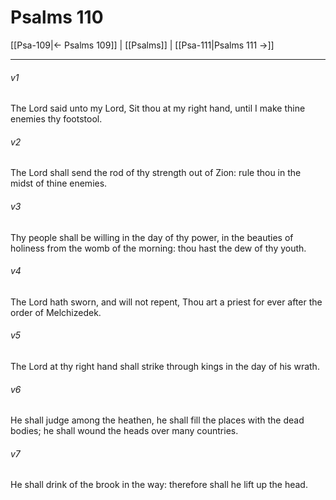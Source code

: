 # Psalms 110

[[Psa-109|← Psalms 109]] | [[Psalms]] | [[Psa-111|Psalms 111 →]]
***

###### v1
The Lord said unto my Lord, Sit thou at my right hand, until I make thine enemies thy footstool.
###### v2
The Lord shall send the rod of thy strength out of Zion: rule thou in the midst of thine enemies.
###### v3
Thy people shall be willing in the day of thy power, in the beauties of holiness from the womb of the morning: thou hast the dew of thy youth.
###### v4
The Lord hath sworn, and will not repent, Thou art a priest for ever after the order of Melchizedek.
###### v5
The Lord at thy right hand shall strike through kings in the day of his wrath.
###### v6
He shall judge among the heathen, he shall fill the places with the dead bodies; he shall wound the heads over many countries.
###### v7
He shall drink of the brook in the way: therefore shall he lift up the head. 
